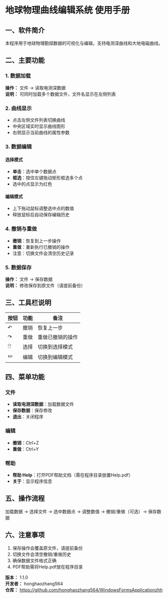 # 地球物理曲线编辑系统 使用手册

## 一、软件简介
本程序用于地球物理勘探数据的可视化与编辑，支持电测深曲线和大地电磁曲线。

## 二、主要功能

### 1. 数据加载
**操作：** 文件 → 读取电测深数据  
**说明：** 可同时加载多个数据文件，文件名显示在左侧列表

### 2. 曲线显示
- 点击左侧文件列表切换曲线
- 中央区域实时显示曲线图形
- 右侧显示当前曲线的属性参数

### 3. 数据编辑

#### 选择模式
- **单击**：选中单个数据点
- **框选**：按住左键拖动矩形框选多个点
- 选中的点显示为红色

#### 编辑模式
- 上下拖动鼠标调整选中点的数值
- 释放鼠标后自动保存编辑历史

### 4. 撤销与重做
- **撤销**：恢复到上一步操作
- **重做**：重新执行已撤销的操作
- 注意：切换文件会清空历史记录

### 5. 数据保存
**操作：** 文件 → 保存数据  
**说明：** 修改保存到原文件（请提前备份）

## 三、工具栏说明

| 按钮 | 功能 | 备注 |
|------|------|------|
| ↶ | 撤销 | 恢复上一步 |
| ↷ | 重做 | 重做已撤销的操作 |
| 🖱️ | 选择 | 切换到选择模式 |
| ✏️ | 编辑 | 切换到编辑模式 |

## 四、菜单功能

### 文件
- **读取电测深数据**：加载数据文件
- **保存数据**：保存修改
- **退出**：关闭程序

### 编辑
- **撤销**：Ctrl+Z
- **重做**：Ctrl+Y

### 帮助
- **帮助 Help**：打开PDF帮助文档（需在程序目录放置Help.pdf）
- **关于**：显示程序信息

## 五、操作流程
加载数据 → 选择文件 → 选中数据点 → 调整数值 → 撤销/重做（可选）→ 保存数据

## 六、注意事项

1. 保存操作会覆盖原文件，请提前备份
2. 切换文件会清空撤销/重做历史
3. 确保数据文件格式正确
4. PDF帮助需将Help.pdf放在程序目录

**版本：** 1.1.0  
**开发者：** honghaozhang564  
**仓库：** https://github.com/honghaozhang564/WindowsFormsApplicationzhh
